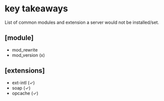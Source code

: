 # key takeaways 

List of common modules and extension a server would not be installed/set.

[module] 
----
- mod_rewrite 
- mod_version (x)  

[extensions]
----
- ext-intl  (✓) 
- soap      (✓) 
- opcache   (✓)
